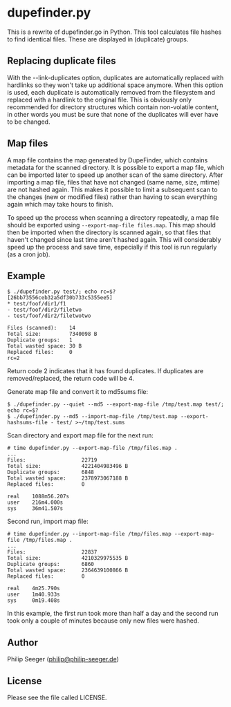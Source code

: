dupefinder.py
=============

This is a rewrite of dupefinder.go in Python.
This tool calculates file hashes to find identical files.
These are displayed in (duplicate) groups.



Replacing duplicate files
-------------------------

With the --link-duplicates option, duplicates are automatically
replaced with hardlinks so they won't take up additional space anymore.
When this option is used, each duplicate is automatically
removed from the filesystem and replaced with a hardlink to the original file.
This is obviously only recommended for directory structures which
contain non-volatile content, in other words you must be sure that
none of the duplicates will ever have to be changed.



Map files
---------

A map file contains the map generated by DupeFinder, which contains
metadata for the scanned directory.
It is possible to export a map file, which can be imported later to speed up
another scan of the same directory.
After importing a map file, files that have not changed
(same name, size, mtime) are not hashed again.
This makes it possible to limit a subsequent scan to the changes
(new or modified files) rather than having to scan everything again
which may take hours to finish.

To speed up the process when scanning a directory repeatedly,
a map file should be exported using `--export-map-file files.map`.
This map should then be imported when the directory is scanned again,
so that files that haven't changed since last time aren't hashed again.
This will considerably speed up the process and save time,
especially if this tool is run regularly (as a cron job).



Example
-------

```
$ ./dupefinder.py test/; echo rc=$?
[26bb73556ceb32a5df30b733c5355ee5]
* test/foof/dir1/f1
- test/foof/dir2/filetwo
- test/foof/dir2/filetwotwo

Files (scanned):    14
Total size:         7340098 B
Duplicate groups:   1
Total wasted space: 30 B
Replaced files:     0
rc=2
```

Return code 2 indicates that it has found duplicates.
If duplicates are removed/replaced, the return code will be 4.


Generate map file and convert it to md5sums file:
```
$ ./dupefinder.py --quiet --md5 --export-map-file /tmp/test.map test/; echo rc=$?
$ ./dupefinder.py --md5 --import-map-file /tmp/test.map --export-hashsums-file - test/ >~/tmp/test.sums
```


Scan directory and export map file for the next run:
```
# time dupefinder.py --export-map-file /tmp/files.map .
...
Files:                  22719
Total size:             4221404983496 B
Duplicate groups:       6848
Total wasted space:     2378973067188 B
Replaced files:         0

real    1088m56.207s
user    216m4.000s
sys     36m41.507s
```

Second run, import map file:
```
# time dupefinder.py --import-map-file /tmp/files.map --export-map-file /tmp/files.map .
...
Files:                  22837
Total size:             4210329975535 B
Duplicate groups:       6860
Total wasted space:     2364639100866 B
Replaced files:         0

real    4m25.790s
user    1m40.933s
sys     0m19.408s
```

In this example, the first run took more than half a day and the second run
took only a couple of minutes because only new files were hashed.



Author
------

Philip Seeger (philip@philip-seeger.de)



License
-------

Please see the file called LICENSE.



